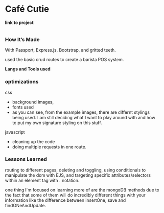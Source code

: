 # Café Cutie

**link to project**

![]()

### How It’s Made

With Passport, Express.js, Bootstrap, and gritted teeth. 

used the basic crud routes to create a barista POS system. 

<b>Langs and Tools used</b>

### optimizations

css
- background images, 
- fonts used
- as you can see, from the example images, there are differnt stylings being used. I am still deciding what I want to play around with and how to put my own signature styling on this stuff. 

javascript
- cleaning up the code
- doing multiple requests in one route.



### Lessons Learned

routing to different pages, deleting and toggling, using conditionals to manipulate the dom with EJS, and targeting specific attributes/selectors within an element tag with . notation. 

one thing I'm focused on learning more of are the mongoDB methods due to the fact that some of them will do incredibly different things with your information like the difference between insertOne, save and findONeAndUpdate. 